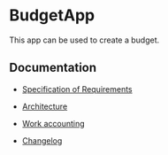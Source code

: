 # **BudgetApp**

This app can be used to create a budget.

## Documentation

- [Specification of Requirements](budgetapp/documentation/vaatimusmaarittely.md)

- [Architecture](budgetapp/documentation/arkkitektuuri.md)

- [Work accounting](budgetapp/documentation/tuntikirjanpito.md)

- [Changelog](budgetapp/documentation/changelog.md)




